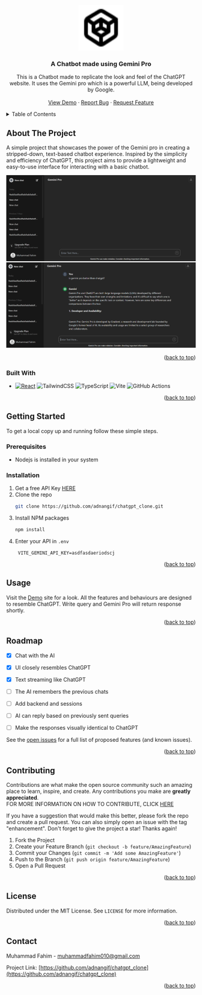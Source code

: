 <!-- Improved compatibility of back to top link: See: https://github.com/othneildrew/Best-README-Template/pull/73 -->
<a name="readme-top"></a>
<!--
*** Thanks for checking out the Best-README-Template. If you have a suggestion
*** that would make this better, please fork the repo and create a pull request
*** or simply open an issue with the tag "enhancement".
*** Don't forget to give the project a star!
*** Thanks again! Now go create something AMAZING! :D
-->



<!-- PROJECT SHIELDS -->
<!--
*** I'm using markdown "reference style" links for readability.
*** Reference links are enclosed in brackets [ ] instead of parentheses ( ).
*** See the bottom of this document for the declaration of the reference variables
*** for contributors-url, forks-url, etc. This is an optional, concise syntax you may use.
*** https://www.markdownguide.org/basic-syntax/#reference-style-links
-->



<!-- PROJECT LOGO -->
<br />
<div align="center">
  <a href="https://github.com/adnangif/chatgpt_clone">
    <img src="https://raw.githubusercontent.com/tabler/tabler-icons/main/icons/outline/hexagon-3d.svg"  alt="Logo" width="120" height="120">
  </a>

<h3 align="center">A Chatbot made using Gemini Pro </h3>

  <p align="center">
  This is a Chatbot made to replicate the look and feel of the ChatGPT website. It uses the Gemini pro which is a powerful LLM, being developed by Google.
    <br />
    <br />
    <a href="https://adnangif.github.io/chatgpt_clone">View Demo</a>
    ·
    <a href="https://github.com/adnangif/chatgpt_clone/issues">Report Bug</a>
    ·
    <a href="https://github.com/adnangif/chatgpt_clone/issues">Request Feature</a>
  </p>
</div>



<!-- TABLE OF CONTENTS -->
<details>
  <summary>Table of Contents</summary>
  <ol>
    <li>
      <a href="#about-the-project">About The Project</a>
      <ul>
        <li><a href="#built-with">Built With</a></li>
      </ul>
    </li>
    <li>
      <a href="#getting-started">Getting Started</a>
      <ul>
        <li><a href="#prerequisites">Prerequisites</a></li>
        <li><a href="#installation">Installation</a></li>
      </ul>
    </li>
    <li><a href="#usage">Usage</a></li>
    <li><a href="#roadmap">Roadmap</a></li>
    <li><a href="#contributing">Contributing</a></li>
    <li><a href="#license">License</a></li>
    <li><a href="#contact">Contact</a></li>
  </ol>
</details>



<!-- ABOUT THE PROJECT -->
## About The Project
A simple project that showcases the power of the Gemini pro in creating a stripped-down, text-based chatbot experience. Inspired by the simplicity and efficiency of ChatGPT, this project aims to provide a lightweight and easy-to-use interface for interacting with a basic chatbot.

![chatGPT clone demo](images/image1.png)
![chatGPT clone demo](images/image2.png)

<p align="right">(<a href="#readme-top">back to top</a>)</p>



### Built With

* [![React][React.js]][React-url]
![TailwindCSS](https://img.shields.io/badge/tailwindcss-%2338B2AC.svg?style=for-the-badge&logo=tailwind-css&logoColor=white)
![TypeScript](https://img.shields.io/badge/typescript-%23007ACC.svg?style=for-the-badge&logo=typescript&logoColor=white)
![Vite](https://img.shields.io/badge/vite-%23646CFF.svg?style=for-the-badge&logo=vite&logoColor=white)
![GitHub Actions](https://img.shields.io/badge/github%20actions-%232671E5.svg?style=for-the-badge&logo=githubactions&logoColor=white)

<p align="right">(<a href="#readme-top">back to top</a>)</p>



<!-- GETTING STARTED -->
## Getting Started

To get a local copy up and running follow these simple steps.

### Prerequisites

- Nodejs is installed in your system

### Installation

1. Get a free API Key  [HERE](https://ai.google.dev)
2. Clone the repo
   ```sh
   git clone https://github.com/adnangif/chatgpt_clone.git
   ```
3. Install NPM packages
   ```sh
   npm install
   ```
4. Enter your API in `.env`
   ```
    VITE_GEMINI_API_KEY=asdfasdaeriodscj
   ```

<p align="right">(<a href="#readme-top">back to top</a>)</p>



<!-- USAGE EXAMPLES -->
## Usage

Visit the 
    <a href="https://adnangif.github.io/chatgpt_clone">Demo</a>
 site for a look. All the features and behaviours are designed to resemble ChatGPT. Write query and Gemini Pro will return response shortly.

<p align="right">(<a href="#readme-top">back to top</a>)</p>



<!-- ROADMAP -->
## Roadmap

- [x] Chat with the AI
- [x] UI closely resembles ChatGPT
- [x] Text streaming like ChatGPT
- [ ] The AI remembers the previous chats
- [ ] Add backend and sessions 
- [ ] AI can reply based on previously sent queries
- [ ] Make the responses visually identical to ChatGPT



See the [open issues](https://github.com/adnangif/chatgpt_clone/issues) for a full list of proposed features (and known issues).

<p align="right">(<a href="#readme-top">back to top</a>)</p>



<!-- CONTRIBUTING -->
## Contributing

Contributions are what make the open source community such an amazing place to learn, inspire, and create. Any contributions you make are **greatly appreciated**. 
<br>
FOR MORE INFORMATION ON HOW TO CONTRIBUTE, CLICK <a href="https://github.com/adnangif/chatgpt_clone/blob/main/CONTRIBUTING.md">HERE</a>

If you have a suggestion that would make this better, please fork the repo and create a pull request. You can also simply open an issue with the tag "enhancement".
Don't forget to give the project a star! Thanks again!

1. Fork the Project
2. Create your Feature Branch (`git checkout -b feature/AmazingFeature`)
3. Commit your Changes (`git commit -m 'Add some AmazingFeature'`)
4. Push to the Branch (`git push origin feature/AmazingFeature`)
5. Open a Pull Request

<p align="right">(<a href="#readme-top">back to top</a>)</p>



<!-- LICENSE -->
## License

Distributed under the MIT License. See `LICENSE` for more information.

<p align="right">(<a href="#readme-top">back to top</a>)</p>



<!-- CONTACT -->
## Contact

Muhammad Fahim - muhammadfahim010@gmail.com

Project Link: [https://github.com/adnangif/chatgpt_clone](https://github.com/adnangif/chatgpt_clone)

<p align="right">(<a href="#readme-top">back to top</a>)</p>




<!-- MARKDOWN LINKS & IMAGES -->
<!-- https://www.markdownguide.org/basic-syntax/#reference-style-links -->
[contributors-shield]: https://img.shields.io/github/contributors/adnangif/chatgpt_clone.svg?style=for-the-badge
[contributors-url]: https://github.com/adnangif/chatgpt_clone/graphs/contributors
[forks-shield]: https://img.shields.io/github/forks/adnangif/chatgpt_clone.svg?style=for-the-badge
[forks-url]: https://github.com/adnangif/chatgpt_clone/network/members
[stars-shield]: https://img.shields.io/github/stars/adnangif/chatgpt_clone.svg?style=for-the-badge
[stars-url]: https://github.com/adnangif/chatgpt_clone/stargazers
[issues-shield]: https://img.shields.io/github/issues/adnangif/chatgpt_clone.svg?style=for-the-badge
[issues-url]: https://github.com/adnangif/chatgpt_clone/issues
[license-shield]: https://img.shields.io/github/license/adnangif/chatgpt_clone.svg?style=for-the-badge
[license-url]: https://github.com/adnangif/chatgpt_clone/blob/master/LICENSE.txt
[React.js]: https://img.shields.io/badge/React-20232A?style=for-the-badge&logo=react&logoColor=61DAFB
[React-url]: https://reactjs.org/